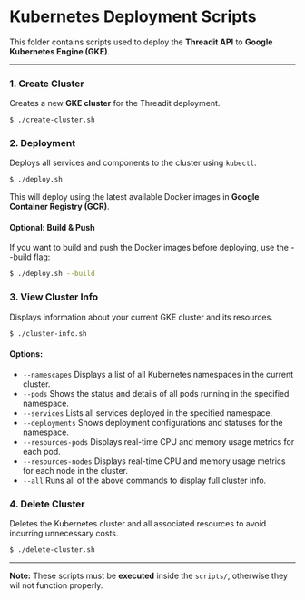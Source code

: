 # Kubernetes Deployment Scripts

This folder contains scripts used to deploy the **Threadit API** to **Google Kubernetes Engine (GKE)**.

---

### 1. Create Cluster

Creates a new **GKE cluster** for the Threadit deployment.

```bash
$ ./create-cluster.sh
```
### 2. Deployment 

Deploys all services and components to the cluster using `kubectl`.

```bash
$ ./deploy.sh
```

This will deploy using the latest available Docker images in **Google Container Registry (GCR)**.

#### Optional: Build & Push

If you want to build and push the Docker images before deploying, use the --build flag:

```bash
$ ./deploy.sh --build
```

### 3. View Cluster Info

Displays information about your current GKE cluster and its resources.

```bash
$ ./cluster-info.sh
```

#### Options:

- `--namescapes` Displays a list of all Kubernetes namespaces in the current cluster.
- `--pods` Shows the status and details of all pods running in the specified namespace.
- `--services` Lists all services deployed in the specified namespace.
- `--deployments` Shows deployment configurations and statuses for the namespace.
- `--resources-pods` Displays real-time CPU and memory usage metrics for each pod.
- `--resources-nodes` Displays real-time CPU and memory usage metrics for each node in the cluster.
- `--all` Runs all of the above commands to display full cluster info.

### 4. Delete Cluster

Deletes the Kubernetes cluster and all associated resources to avoid incurring unnecessary costs.

```bash
$ ./delete-cluster.sh
```

---

**Note:** These scripts must be **executed** inside the `scripts/`, otherwise they wil not function properly.